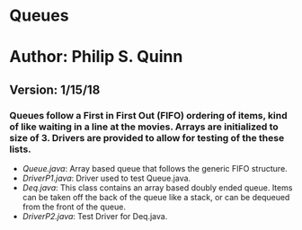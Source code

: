 # Queues
# Author: Philip S. Quinn
## Version: 1/15/18
### Queues follow a First in First Out (FIFO) ordering of items, kind of like waiting in a line at the movies. Arrays are initialized to size of 3. Drivers are provided to allow for testing of the these lists.
- *Queue.java*: Array based queue that follows the generic FIFO structure.
- *DriverP1.java*: Driver used to test Queue.java.
- *Deq.java*: This class contains an array based doubly ended queue. Items can be taken off the back of the queue like a stack, or can be dequeued from the front of the queue.
- *DriverP2.java*: Test Driver for Deq.java.